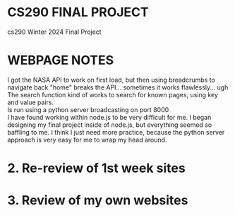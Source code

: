 # CS290 FINAL PROJECT 
cs290 Winter 2024 Final Project


# WEBPAGE NOTES
I got the NASA API to work on first load, but then using breadcrumbs to 
navigate back "home" breaks the API... sometimes it works flawlessly... ugh  
The search function kind of works to search for known pages, using key and value pairs.  
Is run using a python server broadcasting on port 8000  
I have found working within node.js to be very difficult for me. I began 
designing my final project inside of node.js, but everything seemed so baffling to me. I think I just need more practice, because the python server 
approach is very easy for me to wrap my head around.  

# 2. Re-review of 1st week sites


# 3. Review of my own websites

